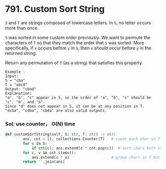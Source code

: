 # 791. Custom Sort String

`S` and `T` are strings composed of lowercase letters. In `S`, no letter occurs more than once.

`S` was sorted in some custom order previously. We want to permute the characters of `T` so that they match the order that `S` was sorted. More specifically, if `x` occurs before `y` in `S`, then `x` should occur before `y` in the returned string.

Return any permutation of `T` \(as a string\) that satisfies this property.

```text
Example :
Input: 
S = "cba"
T = "abcd"
Output: "cbad"
Explanation: 
"a", "b", "c" appear in S, so the order of "a", "b", "c" should be "c", "b", and "a". 
Since "d" does not appear in S, it can be at any position in T. "dcba", "cdba", "cbda" are also valid outputs.
```

### Sol: use counter， O\(N\) time

```python
def customSortString(self, S: str, T: str) -> str:
        ans, cnt = [], collections.Counter(T)   # count each char in T. 
        for c in S:
            if cnt[c]: ans.extend(c * cnt.pop(c))  # sort chars both in T and S by the order of S.
        for c, v in cnt.items():
            ans.extend(c * v)                   # group chars in T but not in S.
        return ''.join(ans)
```

